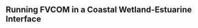 Running FVCOM in a Coastal Wetland-Estuarine Interface
-----------------------------------------------------





